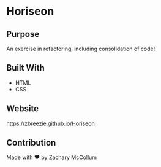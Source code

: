 # Horiseon
## Purpose
An exercise in refactoring, including consolidation of code!

## Built With
* HTML
* CSS

## Website
https://zbreezie.github.io/Horiseon

## Contribution
Made with ❤️ by Zachary McCollum
